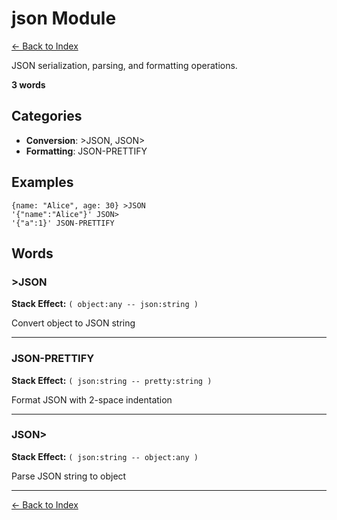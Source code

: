 # json Module

[← Back to Index](../index.md)

JSON serialization, parsing, and formatting operations.

**3 words**

## Categories

- **Conversion**: >JSON, JSON>
- **Formatting**: JSON-PRETTIFY

## Examples

```forthic
{name: "Alice", age: 30} >JSON
'{"name":"Alice"}' JSON>
'{"a":1}' JSON-PRETTIFY
```

## Words

### >JSON

**Stack Effect:** `( object:any -- json:string )`

Convert object to JSON string

---

### JSON-PRETTIFY

**Stack Effect:** `( json:string -- pretty:string )`

Format JSON with 2-space indentation

---

### JSON>

**Stack Effect:** `( json:string -- object:any )`

Parse JSON string to object

---


[← Back to Index](../index.md)
